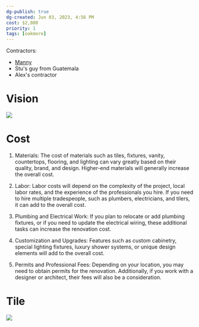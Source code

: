 ```yaml
---
dg-publish: true
dg-created: Jun 03, 2023, 4:56 PM
cost: $2,800
priority: 1
tags: [oakmore]
---
```


Contractors:
- [Manny](https://www.facebook.com/nconstruction2019/reels/)
- Stu's guy from Guatemala
- Alex's contractor

# Vision

![](https://lh3.googleusercontent.com/pw/AJFCJaWKqEBs11bS3pv95cKHwbQQL1_uH1rNNOxyYoL9MRuuSoPROJvGEQAx3RExcQso7TvGVQ92JxevKrOoMWzWlscIjAzpKmFzAStQMORQT1ZK2PhMJ_k1KLWYTTvdRQ6ZxHS1CJ05osLE_Bblfly7ipYLOQ=w941-h1255-s-no?authuser=1)

# Cost

1. Materials: The cost of materials such as tiles, fixtures, vanity, countertops, flooring, and lighting can vary greatly based on their quality, brand, and design. Higher-end materials will generally increase the overall cost.
    
2. Labor: Labor costs will depend on the complexity of the project, local labor rates, and the experience of the professionals you hire. If you need to hire multiple tradespeople, such as plumbers, electricians, and tilers, it can add to the overall cost.
    
3. Plumbing and Electrical Work: If you plan to relocate or add plumbing fixtures, or if you need to update the electrical wiring, these additional tasks can increase the renovation cost.
    
4. Customization and Upgrades: Features such as custom cabinetry, special lighting fixtures, luxury shower systems, or unique design elements will add to the overall cost.
    
5. Permits and Professional Fees: Depending on your location, you may need to obtain permits for the renovation. Additionally, if you work with a designer or architect, their fees will also be a consideration.

# Tile

![](https://www.architectureartdesigns.com/wp-content/uploads/2020/04/1-69-630x1057.jpg)